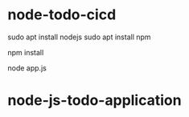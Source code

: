 # node-todo-cicd

sudo apt install nodejs
sudo apt install npm


npm install

node app.js

# node-js-todo-application
